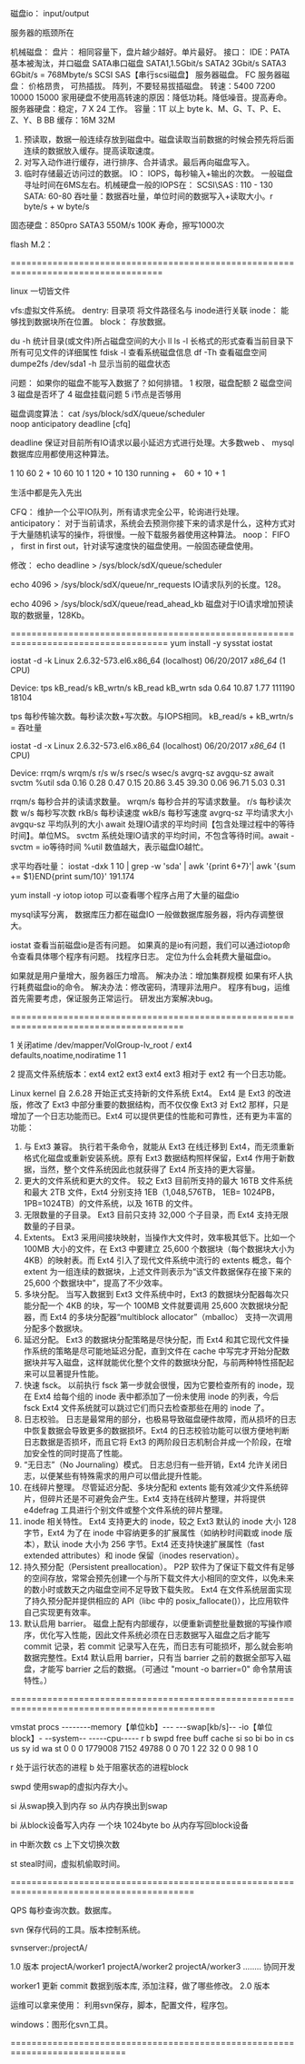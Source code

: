 磁盘io： input/output

服务器的瓶颈所在

机械磁盘：
  盘片： 相同容量下，盘片越少越好。单片最好。
  接口： IDE：PATA   基本被淘汰，并口磁盘
	 SATA串口磁盘 SATA1,1.5Gbit/s   SATA2 3Gbit/s   SATA3 6Gbit/s = 768Mbyte/s
	 SCSI  SAS【串行scsi磁盘】  服务器磁盘。   FC
	服务器磁盘： 价格昂贵， 可热插拔。
		阵列，不要轻易拔插磁盘。
  转速：5400  7200   10000  15000
       	家用硬盘不使用高转速的原因：降低功耗。降低噪音。提高寿命。
	服务器硬盘：稳定，7 X 24 工作。
  容量：1T 以上    byte   k、M、G、T、P、E、Z、Y、B    BB
  缓存：16M 32M	
   1. 预读取，数据一般连续存放到磁盘中。磁盘读取当前数据的时候会预先将后面连续的数据放入缓存。提高读取速度。
   2. 对写入动作进行缓存，进行排序、合并请求。最后再向磁盘写入。
   3. 临时存储最近访问过的数据。
  IO： IOPS，每秒输入+输出的次数。 一般磁盘寻址时间在6MS左右。机械硬盘一般的IOPS在：
								SCSI\SAS : 110 - 130
								SATA: 60-80
  吞吐量：数据吞吐量，单位时间的数据写入+读取大小。r byte/s + w byte/s

	

固态硬盘：850pro SATA3 550M/s 100K
  寿命，擦写1000次

flash
M.2：

===================================================================================

linux  一切皆文件

vfs:虚拟文件系统。
dentry: 目录项  将文件路径名与 inode进行关联
inode： 能够找到数据块所在位置。
block： 存放数据。

du -h     统计目录(或文件)所占磁盘空间的大小
ll  ls -l    长格式的形式查看当前目录下所有可见文件的详细属性
fdisk -l  查看系统磁盘信息
df -Th   查看磁盘空间
dumpe2fs /dev/sda1 -h  显示当前的磁盘状态

问题：
如果你的磁盘不能写入数据了？如何排错。
1 权限，磁盘配额
2 磁盘空间
3 磁盘是否坏了
4 磁盘挂载问题
5 i节点是否够用


磁盘调度算法：
cat /sys/block/sdX/queue/scheduler   
noop anticipatory deadline [cfq]

deadline  保证对目前所有IO请求以最小延迟方式进行处理。大多数web  、 mysql数据库应用都使用这种算法。

1   10    60
2 + 10
60  10  1
120 + 10 130
running +　60 + 10 + 1 

生活中都是先入先出

CFQ：  维护一个公平IO队列，所有请求完全公平，轮询进行处理。
anticipatory： 对于当前请求，系统会去预测你接下来的请求是什么，这种方式对于大量随机读写的操作，将很慢。一般下载服务器使用这种算法。
noop： FIFO ， first in first out，针对读写速度快的磁盘使用。一般固态硬盘使用。

修改：
echo deadline > /sys/block/sdX/queue/scheduler 

echo 4096 > /sys/block/sdX/queue/nr_requests   IO请求队列的长度。128。

echo 4096 > /sys/block/sdX/queue/read_ahead_kb   磁盘对于IO请求增加预读取的数据量，128Kb。



====================================================================================
 yum install -y sysstat
iostat


iostat -d -k
Linux 2.6.32-573.el6.x86_64 (localhost)         06/20/2017      _x86_64_        (1 CPU)

Device:            tps    kB_read/s    kB_wrtn/s    kB_read    kB_wrtn
sda               0.64        10.87         1.77     111190      18104

tps 每秒传输次数。每秒读次数+写次数。与IOPS相同。
kB_read/s + kB_wrtn/s = 吞吐量

iostat -d -x
Linux 2.6.32-573.el6.x86_64 (localhost)         06/20/2017      _x86_64_        (1 CPU)

Device:         rrqm/s   wrqm/s     r/s     w/s   rsec/s   wsec/s avgrq-sz avgqu-sz   await  svctm  %util
sda               0.16     0.28    0.47    0.15    20.86     3.45    39.30     0.06   96.71   5.03   0.31


rrqm/s     每秒合并的读请求数量。
wrqm/s    每秒合并的写请求数量。
r/s            每秒读次数
w/s    	每秒写次数
rkB/s       每秒读速度
wkB/s     每秒写速度
avgrq-sz   平均请求大小
avgqu-sz  平均队列的大小
await        处理IO请求的平均时间【包含处理过程中的等待时间】。单位MS。
svctm       系统处理IO请求的平均时间，不包含等待时间。await - svctm = io等待时间
%util	数值越大，表示磁盘IO越忙。


求平均吞吐量：
iostat -dxk 1 10 | grep -w 'sda' | awk '{print $6+$7}'| awk '{sum += $1}END{print sum/10}'
191.174


yum install -y iotop
iotop   可以查看哪个程序占用了大量的磁盘io


mysql读写分离， 数据库压力都在磁盘IO
一般做数据库服务器，将内存调整很大。


iostat  查看当前磁盘io是否有问题。
如果真的是io有问题，我们可以通过iotop命令查看具体哪个程序有问题。
找程序日志。
定位为什么会耗费大量磁盘io。

如果就是用户量增大，服务器压力增高。 解决办法：增加集群规模
如果有坏人执行耗费磁盘io的命令。 解决办法：修改密码，清理非法用户。
    程序有bug，运维首先需要考虑，保证服务正常运行。
			        研发出方案解决bug。


=======================================================================================

1  关闭atime
/dev/mapper/VolGroup-lv_root /                       ext4    defaults,noatime,nodiratime        1 1

2  提高文件系统版本：ext4
ext2  ext3  ext4
ext3 相对于 ext2 有一个日志功能。

Linux kernel 自 2.6.28 开始正式支持新的文件系统 Ext4。 Ext4 是 Ext3 的改进版，修改了 Ext3 中部分重要的数据结构，而不仅仅像 Ext3 对 Ext2 那样，只是增加了一个日志功能而已。Ext4 可以提供更佳的性能和可靠性，还有更为丰富的功能：
1. 与 Ext3 兼容。 执行若干条命令，就能从 Ext3 在线迁移到 Ext4，而无须重新格式化磁盘或重新安装系统。原有 Ext3 数据结构照样保留，Ext4 作用于新数据，当然，整个文件系统因此也就获得了 Ext4 所支持的更大容量。
2. 更大的文件系统和更大的文件。 较之 Ext3 目前所支持的最大 16TB 文件系统和最大 2TB 文件，Ext4 分别支持 1EB（1,048,576TB， 1EB= 1024PB， 1PB=1024TB）的文件系统，以及 16TB 的文件。
3. 无限数量的子目录。 Ext3 目前只支持 32,000 个子目录，而 Ext4 支持无限数量的子目录。
4. Extents。 Ext3 采用间接块映射，当操作大文件时，效率极其低下。比如一个 100MB 大小的文件，在 Ext3 中要建立 25,600 个数据块（每个数据块大小为 4KB）的映射表。而 Ext4 引入了现代文件系统中流行的 extents 概念，每个 extent 为一组连续的数据块，上述文件则表示为“该文件数据保存在接下来的 25,600 个数据块中”，提高了不少效率。
5. 多块分配。 当写入数据到 Ext3 文件系统中时，Ext3 的数据块分配器每次只能分配一个 4KB 的块，写一个 100MB 文件就要调用 25,600 次数据块分配器，而 Ext4 的多块分配器“multiblock allocator”（mballoc） 支持一次调用分配多个数据块。
6. 延迟分配。 Ext3 的数据块分配策略是尽快分配，而 Ext4 和其它现代文件操作系统的策略是尽可能地延迟分配，直到文件在 cache 中写完才开始分配数据块并写入磁盘，这样就能优化整个文件的数据块分配，与前两种特性搭配起来可以显著提升性能。
7. 快速 fsck。 以前执行 fsck 第一步就会很慢，因为它要检查所有的 inode，现在 Ext4 给每个组的 inode 表中都添加了一份未使用 inode 的列表，今后 fsck Ext4 文件系统就可以跳过它们而只去检查那些在用的 inode 了。
8. 日志校验。 日志是最常用的部分，也极易导致磁盘硬件故障，而从损坏的日志中恢复数据会导致更多的数据损坏。Ext4 的日志校验功能可以很方便地判断日志数据是否损坏，而且它将 Ext3 的两阶段日志机制合并成一个阶段，在增加安全性的同时提高了性能。
9. “无日志”（No Journaling）模式。 日志总归有一些开销，Ext4 允许关闭日志，以便某些有特殊需求的用户可以借此提升性能。
10. 在线碎片整理。 尽管延迟分配、多块分配和 extents 能有效减少文件系统碎片，但碎片还是不可避免会产生。Ext4 支持在线碎片整理，并将提供 e4defrag 工具进行个别文件或整个文件系统的碎片整理。
11. inode 相关特性。 Ext4 支持更大的 inode，较之 Ext3 默认的 inode 大小 128 字节，Ext4 为了在 inode 中容纳更多的扩展属性（如纳秒时间戳或 inode 版本），默认 inode 大小为 256 字节。Ext4 还支持快速扩展属性（fast extended attributes）和 inode 保留（inodes reservation）。
12. 持久预分配（Persistent preallocation）。 P2P 软件为了保证下载文件有足够的空间存放，常常会预先创建一个与所下载文件大小相同的空文件，以免未来的数小时或数天之内磁盘空间不足导致下载失败。 Ext4 在文件系统层面实现了持久预分配并提供相应的 API（libc 中的 posix_fallocate()），比应用软件自己实现更有效率。
13. 默认启用 barrier。 磁盘上配有内部缓存，以便重新调整批量数据的写操作顺序，优化写入性能，因此文件系统必须在日志数据写入磁盘之后才能写 commit 记录，若 commit 记录写入在先，而日志有可能损坏，那么就会影响数据完整性。Ext4 默认启用 barrier，只有当 barrier 之前的数据全部写入磁盘，才能写 barrier 之后的数据。（可通过 "mount -o barrier=0" 命令禁用该特性。）

=============================================================================================

vmstat
procs --------memory【单位kb】--- ---swap[kb/s]-- -io【单位block】- --system-- -----cpu-----
 r  b   swpd   free   buff  cache   si   so        bi    bo          in   cs    us sy id wa st
 0  0      0 1779008   7152  49788   0    0        70     1          22   32    0  0 98  1  0

r	处于运行状态的进程
b	处于阻塞状态的进程block

swpd    使用swap的虚拟内存大小。

si	从swap换入到内存
so      从内存换出到swap

bi	从block设备写入内存  一个块 1024byte
bo	从内存写回block设备

in	中断次数
cs	上下文切换次数

st	steal时间，虚拟机偷取时间。

=========================================================================================

QPS 每秒查询次数。数据库。

svn  保存代码的工具。版本控制系统。

svnserver:/projectA/

1.0 版本
projectA/worker1   projectA/worker2   projectA/worker3  ........ 协同开发 

worker1 更新 commit 数据到版本库, 添加注释，做了哪些修改。
2.0 版本

运维可以拿来使用：
利用svn保存，脚本，配置文件，程序包。



windows：图形化svn工具。

============================================================================







